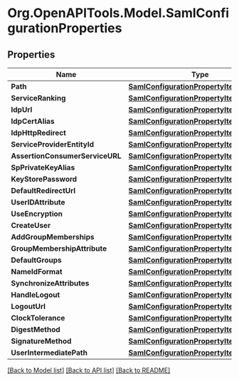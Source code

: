 # Org.OpenAPITools.Model.SamlConfigurationProperties

## Properties

Name | Type | Description | Notes
------------ | ------------- | ------------- | -------------
**Path** | [**SamlConfigurationPropertyItemsArray**](SamlConfigurationPropertyItemsArray.md) |  | [optional] 
**ServiceRanking** | [**SamlConfigurationPropertyItemsLong**](SamlConfigurationPropertyItemsLong.md) |  | [optional] 
**IdpUrl** | [**SamlConfigurationPropertyItemsString**](SamlConfigurationPropertyItemsString.md) |  | [optional] 
**IdpCertAlias** | [**SamlConfigurationPropertyItemsString**](SamlConfigurationPropertyItemsString.md) |  | [optional] 
**IdpHttpRedirect** | [**SamlConfigurationPropertyItemsBoolean**](SamlConfigurationPropertyItemsBoolean.md) |  | [optional] 
**ServiceProviderEntityId** | [**SamlConfigurationPropertyItemsString**](SamlConfigurationPropertyItemsString.md) |  | [optional] 
**AssertionConsumerServiceURL** | [**SamlConfigurationPropertyItemsString**](SamlConfigurationPropertyItemsString.md) |  | [optional] 
**SpPrivateKeyAlias** | [**SamlConfigurationPropertyItemsString**](SamlConfigurationPropertyItemsString.md) |  | [optional] 
**KeyStorePassword** | [**SamlConfigurationPropertyItemsString**](SamlConfigurationPropertyItemsString.md) |  | [optional] 
**DefaultRedirectUrl** | [**SamlConfigurationPropertyItemsString**](SamlConfigurationPropertyItemsString.md) |  | [optional] 
**UserIDAttribute** | [**SamlConfigurationPropertyItemsString**](SamlConfigurationPropertyItemsString.md) |  | [optional] 
**UseEncryption** | [**SamlConfigurationPropertyItemsBoolean**](SamlConfigurationPropertyItemsBoolean.md) |  | [optional] 
**CreateUser** | [**SamlConfigurationPropertyItemsBoolean**](SamlConfigurationPropertyItemsBoolean.md) |  | [optional] 
**AddGroupMemberships** | [**SamlConfigurationPropertyItemsBoolean**](SamlConfigurationPropertyItemsBoolean.md) |  | [optional] 
**GroupMembershipAttribute** | [**SamlConfigurationPropertyItemsString**](SamlConfigurationPropertyItemsString.md) |  | [optional] 
**DefaultGroups** | [**SamlConfigurationPropertyItemsArray**](SamlConfigurationPropertyItemsArray.md) |  | [optional] 
**NameIdFormat** | [**SamlConfigurationPropertyItemsString**](SamlConfigurationPropertyItemsString.md) |  | [optional] 
**SynchronizeAttributes** | [**SamlConfigurationPropertyItemsArray**](SamlConfigurationPropertyItemsArray.md) |  | [optional] 
**HandleLogout** | [**SamlConfigurationPropertyItemsBoolean**](SamlConfigurationPropertyItemsBoolean.md) |  | [optional] 
**LogoutUrl** | [**SamlConfigurationPropertyItemsString**](SamlConfigurationPropertyItemsString.md) |  | [optional] 
**ClockTolerance** | [**SamlConfigurationPropertyItemsLong**](SamlConfigurationPropertyItemsLong.md) |  | [optional] 
**DigestMethod** | [**SamlConfigurationPropertyItemsString**](SamlConfigurationPropertyItemsString.md) |  | [optional] 
**SignatureMethod** | [**SamlConfigurationPropertyItemsString**](SamlConfigurationPropertyItemsString.md) |  | [optional] 
**UserIntermediatePath** | [**SamlConfigurationPropertyItemsString**](SamlConfigurationPropertyItemsString.md) |  | [optional] 

[[Back to Model list]](../README.md#documentation-for-models) [[Back to API list]](../README.md#documentation-for-api-endpoints) [[Back to README]](../README.md)

